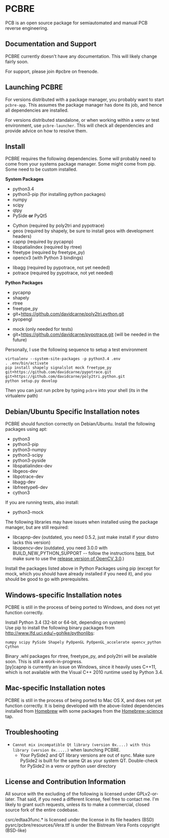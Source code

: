 # PCBRE

PCB is an open source package for semiautomated and manual PCB reverse engineering.

## Documentation and Support

PCBRE currently doesn't have any documentation. This will likely change fairly soon.

For support, please join #pcbre on freenode.

## Launching PCBRE

For versions distributed with a package manager, you probably want to start `pcbre-app`. This assumes the package manager has done its job, and hence all dependencies are installed.

For versions distributed standalone, or when working within a venv or test environment, use `pcbre-launcher`. This will check all dependencies and provide advice on how to resolve them.

## Install

PCBRE requires the following dependencies. Some will probably need to come from your systems package manager. Some might come from pip. Some need to be custom installed.

**System Packages**

- python3.4
- python3-pip (for installing python packages)
- numpy
- scipy
- qtpy
- PySide **or** PyQt5

<!-- begin list -->
- Cython (required by poly2tri and pypotrace)
- geos (required by shapely, be sure to install geos with development headers)
- capnp (required by pycapnp)
- libspatialindex (required by rtree)
- freetype (required by freetype_py)
- opencv3 (with Python 3 bindings)

<!-- begin list -->
- libagg (required by pypotrace, not yet needed)
- potrace (required by pypotrace, not yet needed)

**Python Packages**

- pycapnp
- shapely
- rtree
- freetype\_py
- git+https://github.com/davidcarne/poly2tri.python.git
- pyopengl

<!-- begin list -->
- mock (only needed for tests)
- git+https://github.com/davidcarne/pypotrace.git (will be needed in the future)

Personally, I use the following sequence to setup a test environment

    virtualenv --system-site-packages -p python3.4 .env
    . .env/bin/activate
    pip install shapely signalslot mock freetype_py git+https://github.com/davidcarne/pypotrace.git git+https://github.com/davidcarne/poly2tri.python.git
    python setup.py develop

Then you can just run pcbre by typing `pcbre` into your shell (its in the virtualenv path)

## Debian/Ubuntu Specific Installation notes

PCBRE should function correctly on Debian/Ubuntu.
Install the following packages using apt:

- python3
- python3-pip
- python3-numpy
- python3-scipy
- python3-pyside
- libspatialindex-dev
- libgeos-dev
- libpotrace-dev
- libagg-dev
- libfreetype6-dev
- cython3

If you are running tests, also install:

- python3-mock

The following libraries may have issues when installed using the package manager, but are still required:

- libcapnp-dev (outdated, you need 0.5.2, just make install if your distro lacks this version)
- libopencv-dev (outdated, you need 3.0.0 with BUILD_NEW_PYTHON_SUPPORT -- follow the instructions [here](http://rodrigoberriel.com/2014/10/installing-opencv-3-0-0-on-ubuntu-14-04/), but make sure to use the [release version of OpenCV 3.0](http://opencv.org/downloads.html).)

Install the packages listed above in Python Packages using pip (except for mock, which you should have already installed if you need it), and you should be good to go with prerequisites.


## Windows-specific Installation notes

PCBRE is still in the process of being ported to Windows, and does not yet function correctly.

Install Python 3.4 (32-bit or 64-bit, depending on system)  
Use pip to install the following binary packages from http://www.lfd.uci.edu/~gohlke/pythonlibs:

    numpy scipy PySide Shapely PyOpenGL PyOpenGL_accelerate opencv_python Cython

Binary .whl packages for rtree, freetype_py, and poly2tri will be available soon. This is still a work-in-progress.  
[py]capnp is currently an issue on Windows, since it heavily uses C++11, which is not available with the Visual C++ 2010 runtime used by Python 3.4.

## Mac-specific Installation notes

PCBRE is still in the process of being ported to Mac OS X, and does not yet function correctly. It is being developed with the above-listed dependencies installed from [Homebrew](http://brew.sh) with some packages from the [Homebrew-science](https://github.com/Homebrew/homebrew-science) tap.

## Troubleshooting

- `Cannot mix incompatible Qt library (version 0x....) with this library (version 0x.....)` when launching PCBRE. 
    - Your PySide2 and QT library versions are out of sync. Make sure PySide2 is built for the same Qt as your system QT. Double-check for PySide2 in a venv or python user directory

## License and Contribution Information

All source with the excluding of the following is licensed under GPLv2-or-later. That said, if you need a different license, feel free to contact me. I'm likely to grant such requests, unless its to make a commercial, closed source fork of the entire codebase.

csrc/edtaa3func.\*  is licensed under the license in its file headers (BSD)
pysrc/pcbre/resources/Vera.ttf is under the Bistream Vera Fonts copyright (BSD-like)
